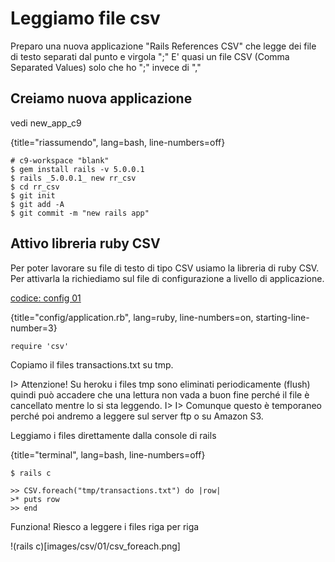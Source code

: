 # Leggiamo file csv

Preparo una nuova applicazione "Rails References CSV" che legge dei file di testo separati dal punto e virgola ";"
E' quasi un file CSV (Comma Separated Values) solo che ho ";" invece di ","




## Creiamo nuova applicazione

vedi new_app_c9

{title="riassumendo", lang=bash, line-numbers=off}
~~~~~~~~
# c9-workspace "blank" 
$ gem install rails -v 5.0.0.1
$ rails _5.0.0.1_ new rr_csv
$ cd rr_csv
$ git init
$ git add -A
$ git commit -m "new rails app"
~~~~~~~~




## Attivo libreria ruby CSV

Per poter lavorare su file di testo di tipo CSV usiamo la libreria di ruby CSV. Per attivarla la richiediamo sul file  di configurazione a livello di applicazione.

[codice: config 01](#code-csv-01-config-01)

{title="config/application.rb", lang=ruby, line-numbers=on, starting-line-number=3}
~~~~~~~~
require 'csv'
~~~~~~~~


Copiamo il files transactions.txt su tmp. 

I> Attenzione! Su heroku i files tmp sono eliminati periodicamente (flush) quindi può accadere che una lettura non vada a buon fine perché il file è cancellato mentre lo si sta leggendo.
I>
I> Comunque questo è temporaneo perché poi andremo a leggere sul server ftp o su Amazon S3.

Leggiamo i files direttamente dalla console di rails

{title="terminal", lang=bash, line-numbers=off}
~~~~~~~~
$ rails c

>> CSV.foreach("tmp/transactions.txt") do |row|
>* puts row
>> end
~~~~~~~~

Funziona! Riesco a leggere i files riga per riga

!(rails c)[images/csv/01/csv_foreach.png]